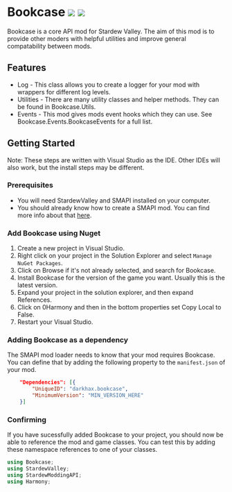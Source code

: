# Bookcase [![](http://cf.way2muchnoise.eu/297252.svg)](https://stardewvalley.curseforge.com/projects/297252) [![](https://img.shields.io/discord/464610060950306816.svg?logo=discord&colorB=7289DA)](https://discord.gg/qnZ96VU)

Bookcase is a core API mod for Stardew Valley. The aim of this mod is to provide other moders with helpful utilities and improve general compatability between mods.

## Features
- Log - This class allows you to create a logger for your mod with wrappers for different log levels.
- Utilities - There are many utility classes and helper methods. They can be found in Bookcase.Utils.
- Events - This mod gives mods event hooks which they can use. See Bookcase.Events.BookcaseEvents for a full list.

## Getting Started

Note: These steps are written with Visual Studio as the IDE. Other IDEs will also work, but the install steps may be different. 

### Prerequisites 
- You will need StardewValley and SMAPI installed on your computer.
- You should already know how to create a SMAPI mod. You can find more info about that [here](https://gist.github.com/darkhax/3acb02667bcaa450f8276c514c9dd82e).

### Add Bookcase using Nuget
1. Create a new project in Visual Studio.
2. Right click on your project in the Solution Explorer and select `Manage NuGet Packages`.
3. Click on Browse if it's not already selected, and search for Bookcase.
4. Install Bookcase for the version of the game you want. Usually this is the latest version.
5. Expand your project in the solution explorer, and then expand References.
6. Click on 0Harmony and then in the bottom properties set Copy Local to False.
7. Restart your Visual Studio.

### Adding Bookcase as a dependency
The SMAPI mod loader needs to know that your mod requires Bookcase. You can define that by adding the following property to the `manifest.json` of your mod.

```json
	"Dependencies": [{
		"UniqueID": "darkhax.bookcase",
		"MinimumVersion": "MIN_VERSION_HERE"
	}]
```

### Confirming
If you have sucessfully added Bookcase to your project, you should now be able to reference the mod and game classes. You can test this by adding these namespace references to one of your classes.

```cs
using Bookcase;
using StardewValley;
using StardewModdingAPI;
using Harmony;
```
